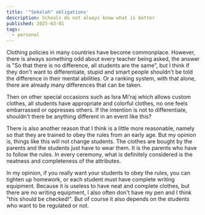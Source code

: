 ```yaml
---
title: '"Sekolah" obligations'
description: Schools do not always know what is better
published: 2025-03-01
tags: 
  - personal
---
```

Clothing policies in many countries have become commonplace. However, there is always something odd about every teacher being asked, the answer is "So that there is no difference, all students are the same", but I think if they don't want to differentiate, stupid and smart people shouldn't be told the difference in their mental abilities. Or a ranking system, with that alone, there are already many differences that can be taken.

Then on other special occasions such as Isra Mi'raj which allows custom clothes, all students have appropriate and colorful clothes, no one feels embarrassed or oppresses others. If the intention is not to differentiate, shouldn't there be anything different in an event like this?

There is also another reason that I think is a little more reasonable, namely so that they are trained to obey the rules from an early age. But my opinion is, things like this will not change students. The clothes are bought by the parents and the students just have to wear them. It is the parents who have to follow the rules. In every ceremony, what is definitely considered is the neatness and completeness of the attributes.

In my opinion, if you really want your students to obey the rules, you can tighten up homework, or each student must have complete writing equipment. Because it is useless to have neat and complete clothes, but there are no writing equipment, I also often don't have my pen and I think "this should be checked!". But of course it also depends on the students who want to be regulated or not.
